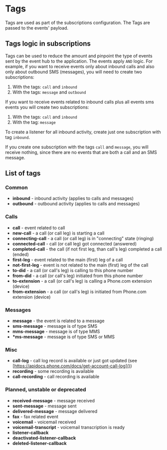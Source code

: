 # Tags

Tags are used as part of the subscriptions configuration. The Tags are passed to the events' payload.

## Tags logic in subscriptions

Tags can be used to reduce the amount and pinpoint the type of events sent by the event hub to the application. The events apply `AND` logic. For example, if you want to receive events only about inbound calls and also only about outbound SMS (messages), you will need to create two subscriptions:

1. With the tags: `call` and `inbound`
2. With the tags: `message` and `outbound`

If you want to receive events related to inbound calls plus all events sms events you will create two subscriptions:

1. With the tags: `call` and `inbound`
2. With the tag: `message`

To create a listener for all inbound activity, create just one subscription with tag `inbound`.

If you create one subscription with the tags `call` and `message`, you will receive nothing, since there are no events that are both a call and an SMS message.

## List of tags

### Common

* __inbound__ - inbound activity (applies to calls and messages)
* __outbound__ - outbound activity (applies to calls and messages)

### Calls

* __call__ - event related to call
* __new-call__ - a call (or call leg) is starting a call
* __connecting-call__ - a call (or call leg) is in "connecting" state (ringing)
* __connected-call__  - call (or call leg) got connected (answered)
* __completed-call__ - the call (if not first leg, than call's leg) completed a call (ended)
* __first-leg__ - event related to the main (first) leg of a call
* __not-first-leg__ - event is not related to the main (first) leg of the call
* __to-did__ - a call (or call's leg) is calling to this phone number
* __from-did__ - a call (or call's leg) initiated from this phone number
* __to-extension__ - a call (or call's leg) is calling a Phone.com extension (device)
* __from-extension__ - a call (or call's leg) is initiated from Phone.com extension (device)  

### Messages

* __message__ - the event is related to a message
* __sms-message__ - message is of type SMS
* __mms-message__ - message is of type MMS
* __*ms-message__ - message is of type SMS or MMS

### Misc

* __call-log__ - call log record is available or just got updated (see [https://apidocs.phone.com/docs/get-account-call-log]())
* __recording__ - some recording is available
* __call-recording__ - call recording is available

### Planned, unstable or deprecated

* __received-message__ - message received
* __sent-message__ - message sent
* __delivered-message__ - message delivered
* __fax__ - fax related event
* __voicemail__ - voicemail received
* __voicemail-transcript__ - voicemail transcription is ready
* __listener-callback__
* __deactivated-listener-callback__
* __deleted-listener-callback__
